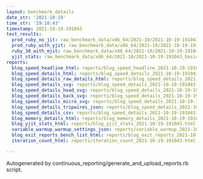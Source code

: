 ```yaml
---
layout: benchmark_details
date_str: '2021-10-19'
time_str: '19:10:43'
timestamp: 2021-10-19-191043
test_results:
  prod_ruby_no_jit: raw_benchmark_data/x86_64/2021-10/2021-10-19-191043_basic_benchmark_prod_ruby_no_jit.json
  prod_ruby_with_yjit: raw_benchmark_data/x86_64/2021-10/2021-10-19-191043_basic_benchmark_prod_ruby_with_yjit.json
  ruby_30_with_mjit: raw_benchmark_data/x86_64/2021-10/2021-10-19-191043_basic_benchmark_ruby_30_with_mjit.json
  yjit_stats: raw_benchmark_data/x86_64/2021-10/2021-10-19-191043_basic_benchmark_yjit_stats.json
reports:
  blog_speed_headline_html: reports/blog_speed_headline_2021-10-19-191043.html
  blog_speed_details_html: reports/blog_speed_details_2021-10-19-191043.html
  blog_speed_details_raw_details_html: reports/blog_speed_details_2021-10-19-191043.raw_details.html
  blog_speed_details_svg: reports/blog_speed_details_2021-10-19-191043.svg
  blog_speed_details_head_svg: reports/blog_speed_details_2021-10-19-191043.head.svg
  blog_speed_details_back_svg: reports/blog_speed_details_2021-10-19-191043.back.svg
  blog_speed_details_micro_svg: reports/blog_speed_details_2021-10-19-191043.micro.svg
  blog_speed_details_tripwires_json: reports/blog_speed_details_2021-10-19-191043.tripwires.json
  blog_speed_details_csv: reports/blog_speed_details_2021-10-19-191043.csv
  blog_memory_details_html: reports/blog_memory_details_2021-10-19-191043.html
  blog_yjit_stats_html: reports/blog_yjit_stats_2021-10-19-191043.html
  variable_warmup_warmup_settings_json: reports/variable_warmup_2021-10-19-191043.warmup_settings.json
  blog_exit_reports_bench_list_html: reports/blog_exit_reports_2021-10-19-191043.bench_list.html
  iteration_count_html: reports/iteration_count_2021-10-19-191043.html

---
```

Autogenerated by continuous_reporting/generate_and_upload_reports.rb script.

